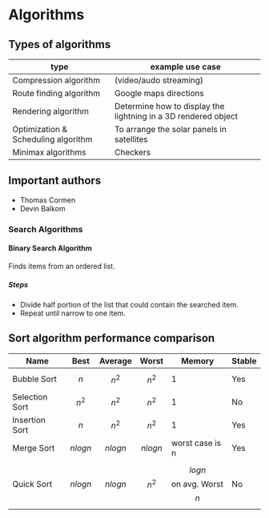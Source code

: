 # Algorithms

## Types of algorithms

type | example use case
---- | ----------------
Compression algorithm | (video/audo streaming)
Route finding algorithm | Google maps directions
Rendering algorithm | Determine how to display the lightning in a 3D rendered object
Optimization & Scheduling algorithm | To arrange the solar panels in satellites
Minimax algorithms | Checkers
 
 
## Important authors

- Thomas Cormen
- Devin Balkom

### Search Algorithms

#### Binary Search Algorithm

Finds items from an ordered list.

##### Steps

- Divide half portion of the list that could contain the searched item.
- Repeat until narrow to one item.

## Sort algorithm performance comparison

Name | Best | Average | Worst | Memory | Stable
---- | ---- | ------- | ----- | ------ | ------
Bubble Sort | $$n$$ | $$n^2$$ | $$n^2$$ | 1 | Yes
Selection Sort | $$n^2$$ | $$n^2$$ | $$n^2$$ | 1 | No
Insertion Sort | $$n$$ | $$n^2$$ | $$n^2$$ | 1 | Yes
Merge Sort | $$nlogn$$ | $$nlogn$$ | $$nlogn$$ | worst case is n | Yes
Quick Sort | $$nlogn$$ | $$nlogn$$ | $$n^2$$ | $$logn$$ on avg. Worst $$n$$| No
